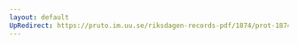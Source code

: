 ```yaml
---
layout: default
UpRedirect: https://pruto.im.uu.se/riksdagen-records-pdf/1874/prot-1874--fk--302/prot-1874--fk--302_000.pdf
---
```

